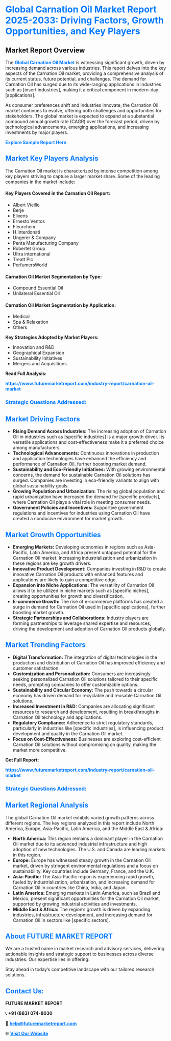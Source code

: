 <h1 style="color: #007BFF;">Global Carnation Oil Market Report 2025-2033: Driving Factors, Growth Opportunities, and Key Players</h1>

<section id="overview">
<h2>Market Report Overview</h2>
<p>The <a href="https://www.futuremarketreport.com/industry-report/carnation-oil-market" style="color: #007BFF; text-decoration: none;"><strong>Global Carnation Oil Market</strong></a> is witnessing significant growth, driven by increasing demand across various industries. This report delves into the key aspects of the Carnation Oil market, providing a comprehensive analysis of its current status, future potential, and challenges. The demand for Carnation Oil has surged due to its wide-ranging applications in industries such as [insert industries], making it a critical component in modern-day [applications].</p>
<p>As consumer preferences shift and industries innovate, the Carnation Oil market continues to evolve, offering both challenges and opportunities for stakeholders. The global market is expected to expand at a substantial compound annual growth rate (CAGR) over the forecast period, driven by technological advancements, emerging applications, and increasing investments by major players.</p>
</section>

<section id="overview">
<p><a href="https://www.futuremarketreport.com/request-sample/reportId=36784" style="color: #007BFF; text-decoration: none;"><strong>Explore Sample Report Here</strong></a></p>
</section>

<section id="key-players">
<h2 style="color: #007BFF;">Market Key Players Analysis</h2>
<p>The Carnation Oil market is characterized by intense competition among key players striving to capture a larger market share. Some of the leading companies in the market include:</p>
<h4>Key Players Covered in the Carnation Oil Report:</h4>
<ul><li>Albert Vieille</li><li>Berje</li><li>Elixens</li><li>Ernesto Ventos</li><li>Fleurchem</li><li>H.Interdonati</li><li>Ungerer &amp; Company</li><li>Penta Manufacturing Company</li><li>Robertet Group</li><li>Ultra international</li><li>Treatt Plc</li><li>PerfumersWorld</li></ul>
<h4>Carnation Oil Market Segmentation by Type:</h4>
<ul><li>Compound Essential Oil</li><li>Unilateral Essential Oil</li></ul>

<h4>Carnation Oil Market Segmentation by Application:</h4>
<ul><li>Medical</li><li>Spa &amp; Relaxation</li><li>Others</li></ul>
<p><strong>Key Strategies Adopted by Market Players:</strong></p>
<ul>
<li>Innovation and R&D</li>
<li>Geographical Expansion</li>
<li>Sustainability Initiatives</li>
<li>Mergers and Acquisitions</li>
</ul>
</section>

<section>
<p><strong>Read Full Analysis: </strong></p><a href="https://www.futuremarketreport.com/industry-report/carnation-oil-market" style="color: #007BFF; text-decoration: none;"><strong>https://www.futuremarketreport.com/industry-report/carnation-oil-market</strong></a>
<h3 style="color: #007BFF;">Strategic Questions Addressed:</h3>
</section>

<section id="driving-factors">
<h2 style="color: #007BFF;">Market Driving Factors</h2>
<ul>
<li><strong>Rising Demand Across Industries:</strong> The increasing adoption of Carnation Oil in industries such as [specific industries] is a major growth driver. Its versatile applications and cost-effectiveness make it a preferred choice among manufacturers.</li>
<li><strong>Technological Advancements:</strong> Continuous innovations in production and application technologies have enhanced the efficiency and performance of Carnation Oil, further boosting market demand.</li>
<li><strong>Sustainability and Eco-Friendly Initiatives:</strong> With growing environmental concerns, the demand for sustainable Carnation Oil solutions has surged. Companies are investing in eco-friendly variants to align with global sustainability goals.</li>
<li><strong>Growing Population and Urbanization:</strong> The rising global population and rapid urbanization have increased the demand for [specific products], where Carnation Oil plays a vital role in meeting consumer needs.</li>
<li><strong>Government Policies and Incentives:</strong> Supportive government regulations and incentives for industries using Carnation Oil have created a conducive environment for market growth.</li>
</ul>
</section>

<section id="growth-opportunities">
<h2 style="color: #007BFF;">Market Growth Opportunities</h2>
<ul>
<li><strong>Emerging Markets:</strong> Developing economies in regions such as Asia-Pacific, Latin America, and Africa present untapped potential for the Carnation Oil market. Increasing industrialization and urbanization in these regions are key growth drivers.</li>
<li><strong>Innovative Product Development:</strong> Companies investing in R&D to create innovative Carnation Oil products with enhanced features and applications are likely to gain a competitive edge.</li>
<li><strong>Expansion into Niche Applications:</strong> The versatility of Carnation Oil allows it to be utilized in niche markets such as [specific niches], creating opportunities for growth and diversification.</li>
<li><strong>E-commerce Growth:</strong> The rise of e-commerce platforms has created a surge in demand for Carnation Oil used in [specific applications], further boosting market growth.</li>
<li><strong>Strategic Partnerships and Collaborations:</strong> Industry players are forming partnerships to leverage shared expertise and resources, driving the development and adoption of Carnation Oil products globally.</li>
</ul>
</section>

<section id="trending-factors">
<h2 style="color: #007BFF;">Market Trending Factors</h2>
<ul>
<li><strong>Digital Transformation:</strong> The integration of digital technologies in the production and distribution of Carnation Oil has improved efficiency and customer satisfaction.</li>
<li><strong>Customization and Personalization:</strong> Consumers are increasingly seeking personalized Carnation Oil solutions tailored to their specific needs, prompting companies to offer customizable options.</li>
<li><strong>Sustainability and Circular Economy:</strong> The push towards a circular economy has driven demand for recyclable and reusable Carnation Oil solutions.</li>
<li><strong>Increased Investment in R&D:</strong> Companies are allocating significant resources to research and development, resulting in breakthroughs in Carnation Oil technology and applications.</li>
<li><strong>Regulatory Compliance:</strong> Adherence to strict regulatory standards, particularly in industries like [specific industries], is influencing product development and quality in the Carnation Oil market.</li>
<li><strong>Focus on Cost-Effectiveness:</strong> Businesses are exploring cost-efficient Carnation Oil solutions without compromising on quality, making the market more competitive.</li>
</ul>
</section>

<section>
<p><strong>Get Full Report: </strong></p><a href="https://www.futuremarketreport.com/industry-report/carnation-oil-market" style="color: #007BFF; text-decoration: none;"><strong>https://www.futuremarketreport.com/industry-report/carnation-oil-market</strong></a>
<h3 style="color: #007BFF;">Strategic Questions Addressed:</h3>
</section>


<section id="regional-analysis">
<h2 style="color: #007BFF;">Market Regional Analysis</h2>
<p>The global Carnation Oil market exhibits varied growth patterns across different regions. The key regions analyzed in this report include North America, Europe, Asia-Pacific, Latin America, and the Middle East & Africa:</p>
<ul>
<li><strong>North America:</strong> This region remains a dominant player in the Carnation Oil market due to its advanced industrial infrastructure and high adoption of new technologies. The U.S. and Canada are leading markets in this region.</li>
<li><strong>Europe:</strong> Europe has witnessed steady growth in the Carnation Oil market, driven by stringent environmental regulations and a focus on sustainability. Key countries include Germany, France, and the U.K.</li>
<li><strong>Asia-Pacific:</strong> The Asia-Pacific region is experiencing rapid growth, fueled by industrialization, urbanization, and increasing demand for Carnation Oil in countries like China, India, and Japan.</li>
<li><strong>Latin America:</strong> Emerging markets in Latin America, such as Brazil and Mexico, present significant opportunities for the Carnation Oil market, supported by growing industrial activities and investments.</li>
<li><strong>Middle East & Africa:</strong> The region’s growth is driven by expanding industries, infrastructure development, and increasing demand for Carnation Oil in sectors like [specific sectors].</li>
</ul>
</section>

<footer>
<h2 style="color: #007BFF;">About FUTURE MARKET REPORT</h2>
<p>We are a trusted name in market research and advisory services, delivering actionable insights and strategic support to businesses across diverse industries. Our expertise lies in offering:</p>

<p>Stay ahead in today’s competitive landscape with our tailored research solutions.</p>

<h2 style="color: #007BFF;">Contact Us:</h2>
<p><strong>FUTURE MARKET REPORT</strong></p>
<p>📞 <strong>+91 (883) 074-8030</strong></p>
<p>📧 <strong><a href="mailto:help@futuremarketreport.com" style="color: #007BFF;">help@futuremarketreport.com</a></strong></p>
<p>🌐 <strong><a href="https://www.futuremarketreport.com/" style="color: #007BFF;">Visit Our Website</a></strong></p>
</footer>